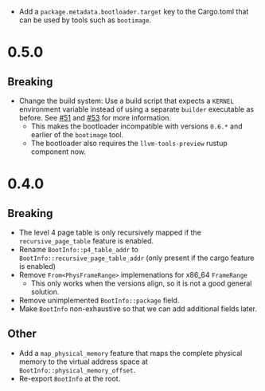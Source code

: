 - Add a `package.metadata.bootloader.target` key to the Cargo.toml that can be used by tools such as `bootimage`.

# 0.5.0

## Breaking

- Change the build system: Use a build script that expects a `KERNEL` environment variable instead of using a separate `builder` executable as before. See [#51](https://github.com/rust-osdev/bootloader/pull/51) and [#53](https://github.com/rust-osdev/bootloader/pull/53) for more information.
  - This makes the bootloader incompatible with versions `0.6.*` and earlier of the `bootimage` tool.
  - The bootloader also requires the `llvm-tools-preview` rustup component now.

# 0.4.0

## Breaking

- The level 4 page table is only recursively mapped if the `recursive_page_table` feature is enabled.
- Rename `BootInfo::p4_table_addr` to `BootInfo::recursive_page_table_addr` (only present if the cargo feature is enabled)
- Remove `From<PhysFrameRange>` implemenations for x86_64 `FrameRange`
  - This only works when the versions align, so it is not a good general solution.
- Remove unimplemented `BootInfo::package` field.
- Make `BootInfo` non-exhaustive so that we can add additional fields later.

## Other

- Add a `map_physical_memory` feature that maps the complete physical memory to the virtual address space at `BootInfo::physical_memory_offset`.
- Re-export `BootInfo` at the root.

